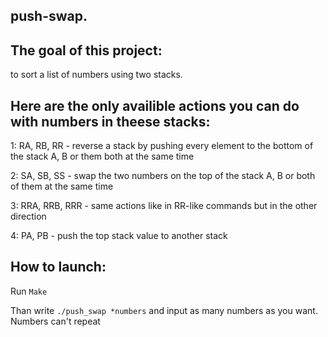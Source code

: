 ## push-swap. 

## The goal of this project:

to sort a list of numbers using two stacks. 

## Here are the only availible actions you can do with numbers in theese stacks:

1:  RA, RB, RR - reverse a stack by pushing every element to the bottom of the stack A, B or them both at the same time 

2:  SA, SB, SS - swap the two numbers on the top of the stack A, B or both of them at the same time 

3:  RRA, RRB, RRR - same actions like in RR-like commands but in the other direction 

4:  PA, PB - push the top stack value to another stack

## How to launch:

Run ```Make```

Than write ```./push_swap *numbers``` and input as many numbers as you want. 
Numbers can't repeat
